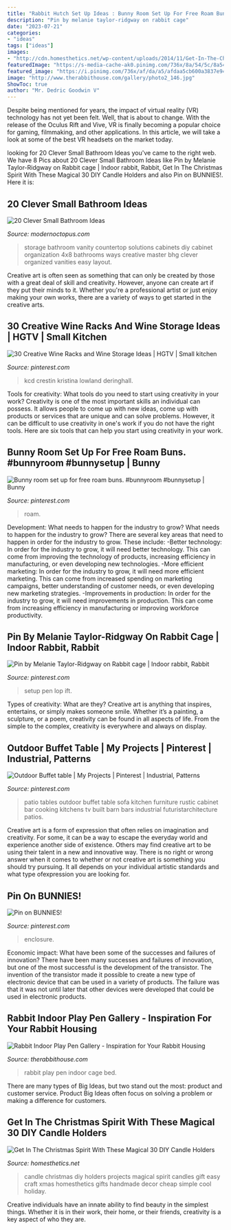 ```yaml
---
title: "Rabbit Hutch Set Up Ideas : Bunny Room Set Up For Free Roam Buns. #bunnyroom #bunnysetup"
description: "Pin by melanie taylor-ridgway on rabbit cage"
date: "2023-07-21"
categories:
- "ideas"
tags: ["ideas"]
images:
- "http://cdn.homesthetics.net/wp-content/uploads/2014/11/Get-In-The-Christmas-Spirit-With-These-Magical-DIY-Candle-Holders-Projects-homesthetics-13.jpg"
featuredImage: "https://s-media-cache-ak0.pinimg.com/736x/8a/54/5c/8a545c592e1edbd1349d924adc4ce971.jpg"
featured_image: "https://i.pinimg.com/736x/af/da/a5/afdaa5cb600a3837e949fc36d79b9ba5--rabbit-enclosure-bunny-care.jpg"
image: "http://www.therabbithouse.com/gallery/photo2_146.jpg"
ShowToc: true
author: "Mr. Dedric Goodwin V"
---
```



Despite being mentioned for years, the impact of virtual reality (VR) technology has not yet been felt. Well, that is about to change. With the release of the Oculus Rift and Vive, VR is finally becoming a popular choice for gaming, filmmaking, and other applications. In this article, we will take a look at some of the best VR headsets on the market today.

	

		
looking for 20 Clever Small Bathroom Ideas you've came to the right web. We have 8 Pics about 20 Clever Small Bathroom Ideas like Pin by Melanie Taylor-Ridgway on Rabbit cage | Indoor rabbit, Rabbit, Get In The Christmas Spirit With These Magical 30 DIY Candle Holders and also Pin on BUNNIES!. Here it is:
		
    
## 20 Clever Small Bathroom Ideas

<img loading=lazy src="http://modernoctopus.com/wp-content/uploads/2014/05/82.jpg" onerror="this.onerror=null;this.src='https://tse3.mm.bing.net/th?id=OIP.ffxMssWqLICR8MHOaALa3QHaJ3&amp;pid=15.1';" alt="20 Clever Small Bathroom Ideas">

_Source: modernoctopus.com_

>storage bathroom vanity countertop solutions cabinets diy cabinet organization 4x8 bathrooms ways creative master bhg clever organized vanities easy layout. 

	

Creative art is often seen as something that can only be created by those with a great deal of skill and creativity. However, anyone can create art if they put their minds to it. Whether you're a professional artist or just enjoy making your own works, there are a variety of ways to get started in the creative arts.

    
## 30 Creative Wine Racks And Wine Storage Ideas | HGTV | Small Kitchen

<img loading=lazy src="https://i.pinimg.com/736x/7a/ad/67/7aad67c809f3a447a4d586cb66f91f6a.jpg" onerror="this.onerror=null;this.src='https://tse1.mm.bing.net/th?id=OIP.hMuQ2NjyfmpcMbJYk07cvgHaJ4&amp;pid=15.1';" alt="30 Creative Wine Racks and Wine Storage Ideas | HGTV | Small kitchen">

_Source: pinterest.com_

>kcd crestin kristina lowland deringhall. 

	

Tools for creativity: What tools do you need to start using creativity in your work?
Creativity is one of the most important skills an individual can possess. It allows people to come up with new ideas, come up with products or services that are unique and can solve problems. However, it can be difficult to use creativity in one's work if you do not have the right tools. Here are six tools that can help you start using creativity in your work.

    
## Bunny Room Set Up For Free Roam Buns. #bunnyroom #bunnysetup | Bunny

<img loading=lazy src="https://i.pinimg.com/736x/d1/a9/69/d1a9690e61b451837fe7d3788760a138.jpg" onerror="this.onerror=null;this.src='https://tse1.mm.bing.net/th?id=OIP.adxgjShMaPQdfgSmp5L9iwHaJw&amp;pid=15.1';" alt="Bunny room set up for free roam buns. #bunnyroom #bunnysetup | Bunny">

_Source: pinterest.com_

>roam. 

	

Development: What needs to happen for the industry to grow?
What needs to happen for the industry to grow? 
There are several key areas that need to happen in order for the industry to grow. These include: 
-Better technology: In order for the industry to grow, it will need better technology. This can come from improving the technology of products, increasing efficiency in manufacturing, or even developing new technologies. 
-More efficient marketing: In order for the industry to grow, it will need more efficient marketing. This can come from increased spending on marketing campaigns, better understanding of customer needs, or even developing new marketing strategies. 
-Improvements in production: In order for the industry to grow, it will need improvements in production. This can come from increasing efficiency in manufacturing or improving workforce productivity.

    
## Pin By Melanie Taylor-Ridgway On Rabbit Cage | Indoor Rabbit, Rabbit

<img loading=lazy src="https://i.pinimg.com/736x/32/97/36/329736b16c7c43f3d11f13407a2e8935--pet-rabbit-rabbit-toys.jpg" onerror="this.onerror=null;this.src='https://tse3.mm.bing.net/th?id=OIP.l1KtIRAmSaG2MLXsmjnWLQHaJ3&amp;pid=15.1';" alt="Pin by Melanie Taylor-Ridgway on Rabbit cage | Indoor rabbit, Rabbit">

_Source: pinterest.com_

>setup pen lop ift. 

	

Types of creativity: What are they?
Creative art is anything that inspires, entertains, or simply makes someone smile. Whether it’s a painting, a sculpture, or a poem, creativity can be found in all aspects of life. From the simple to the complex, creativity is everywhere and always on display.

    
## Outdoor Buffet Table | My Projects | Pinterest | Industrial, Patterns

<img loading=lazy src="https://s-media-cache-ak0.pinimg.com/736x/8a/54/5c/8a545c592e1edbd1349d924adc4ce971.jpg" onerror="this.onerror=null;this.src='https://tse1.mm.bing.net/th?id=OIP.gyxbyNujbv-D9IMGlii5NgHaJ3&amp;pid=15.1';" alt="Outdoor Buffet table | My Projects | Pinterest | Industrial, Patterns">

_Source: pinterest.com_

>patio tables outdoor buffet table sofa kitchen furniture rustic cabinet bar cooking kitchens tv built barn bars industrial futuristarchitecture patios. 

	

Creative art is a form of expression that often relies on imagination and creativity. For some, it can be a way to escape the everyday world and experience another side of existence. Others may find creative art to be using their talent in a new and innovative way. There is no right or wrong answer when it comes to whether or not creative art is something you should try pursuing. It all depends on your individual artistic standards and what type ofexpression you are looking for.

    
## Pin On BUNNIES!

<img loading=lazy src="https://i.pinimg.com/736x/af/da/a5/afdaa5cb600a3837e949fc36d79b9ba5--rabbit-enclosure-bunny-care.jpg" onerror="this.onerror=null;this.src='https://tse1.mm.bing.net/th?id=OIP.MMhs7HVLXQDC6s9U4MHfiAHaE2&amp;pid=15.1';" alt="Pin on BUNNIES!">

_Source: pinterest.com_

>enclosure. 

	

Economic impact: What have been some of the successes and failures of innovation?
There have been many successes and failures of innovation, but one of the most successful is the development of the transistor. The invention of the transistor made it possible to create a new type of electronic device that can be used in a variety of products. The failure was that it was not until later that other devices were developed that could be used in electronic products.

    
## Rabbit Indoor Play Pen Gallery - Inspiration For Your Rabbit Housing

<img loading=lazy src="http://www.therabbithouse.com/gallery/photo2_146.jpg" onerror="this.onerror=null;this.src='https://tse1.mm.bing.net/th?id=OIP.lejSbmNbD1G00V_xAqPt0QAAAA&amp;pid=15.1';" alt="Rabbit Indoor Play Pen Gallery - Inspiration for Your Rabbit Housing">

_Source: therabbithouse.com_

>rabbit play pen indoor cage bed. 

	

There are many types of Big Ideas, but two stand out the most: product and customer service. Product Big Ideas often focus on solving a problem or making a difference for customers.

    
## Get In The Christmas Spirit With These Magical 30 DIY Candle Holders

<img loading=lazy src="http://cdn.homesthetics.net/wp-content/uploads/2014/11/Get-In-The-Christmas-Spirit-With-These-Magical-DIY-Candle-Holders-Projects-homesthetics-13.jpg" onerror="this.onerror=null;this.src='https://tse1.mm.bing.net/th?id=OIP.2CD3FwY9prE7Xl0V6OaQDwHaQl&amp;pid=15.1';" alt="Get In The Christmas Spirit With These Magical 30 DIY Candle Holders">

_Source: homesthetics.net_

>candle christmas diy holders projects magical spirit candles gift easy craft xmas homesthetics gifts handmade decor cheap simple cool holiday. 

	

Creative individuals have an innate ability to find beauty in the simplest things. Whether it is in their work, their home, or their friends, creativity is a key aspect of who they are.

